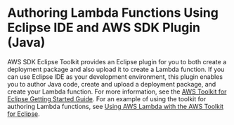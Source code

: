 # Authoring Lambda Functions Using Eclipse IDE and AWS SDK Plugin \(Java\)<a name="java-author-using-eclipse-sdk-plugin"></a>

AWS SDK Eclipse Toolkit provides an Eclipse plugin for you to both create a deployment package and also upload it to create a Lambda function\. If you can use Eclipse IDE as your development environment, this plugin enables you to author Java code, create and upload a deployment package, and create your Lambda function\. For more information, see the [AWS Toolkit for Eclipse Getting Started Guide](https://docs.aws.amazon.com/AWSToolkitEclipse/latest/GettingStartedGuide/)\. For an example of using the toolkit for authoring Lambda functions, see [Using AWS Lambda with the AWS Toolkit for Eclipse](https://docs.aws.amazon.com/AWSToolkitEclipse/latest/GettingStartedGuide//lambda.html)\. 
